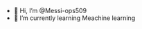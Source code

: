 - 👋 Hi, I’m @Messi-ops509
- 🌱 I’m currently learning Meachine learning


<!---
Messi-ops509/Messi-ops509 is a ✨ special ✨ repository because its `README.md` (this file) appears on your GitHub profile.
You can click the Preview link to take a look at your changes.
--->
